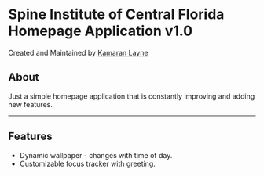 # Spine Institute of Central Florida Homepage Application v1.0 #

Created and Maintained by [Kamaran Layne](mailto:klayne@spineinstitutefl.com)

## About ##

Just a simple homepage application that is constantly improving and adding new features.

---

## Features ##

- Dynamic wallpaper - changes with time of day.
- Customizable focus tracker with greeting.

